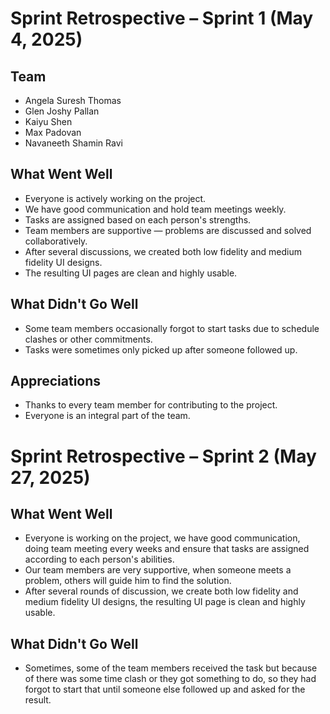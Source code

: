 # Sprint Retrospective – Sprint 1 (May 4, 2025)

## Team
- Angela Suresh Thomas
- Glen Joshy Pallan
- Kaiyu Shen
- Max Padovan
- Navaneeth Shamin Ravi

## What Went Well
- Everyone is actively working on the project.
- We have good communication and hold team meetings weekly.
- Tasks are assigned based on each person's strengths.
- Team members are supportive — problems are discussed and solved collaboratively.
- After several discussions, we created both low fidelity and medium fidelity UI designs.
- The resulting UI pages are clean and highly usable.

## What Didn't Go Well
- Some team members occasionally forgot to start tasks due to schedule clashes or other commitments.
- Tasks were sometimes only picked up after someone followed up.

## Appreciations
- Thanks to every team member for contributing to the project.
- Everyone is an integral part of the team.


# Sprint Retrospective – Sprint 2 (May 27, 2025)

## What Went Well
- Everyone is working on the project, we have good communication, doing team meeting every weeks and ensure that tasks are assigned according to each person's abilities.
- Our team members are very supportive, when someone meets a problem, others will guide him to find the solution. 
- After several rounds of discussion, we create both low fidelity and medium fidelity UI designs, the resulting UI page is clean and  highly usable. 


## What Didn't Go Well
- Sometimes, some of the team members received the task but because of there was some time clash or they got something to
do, so they had forgot to start that until someone else followed up and asked for the result.

